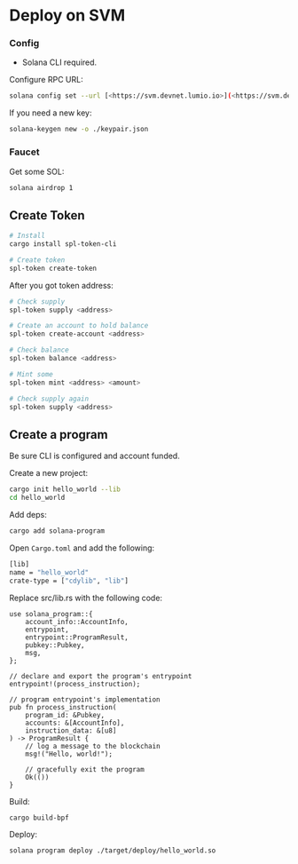 # Deploy on SVM

### Config

* Solana CLI required.

Configure RPC URL:

```bash
solana config set --url [<https://svm.devnet.lumio.io>](<https://svm.devnet.lumio.io/>)
```

If you need a new key:

```bash
solana-keygen new -o ./keypair.json
```

### Faucet

Get some SOL:

```bash
solana airdrop 1
```

## Create Token

```bash
# Install 
cargo install spl-token-cli

# Create token
spl-token create-token
```

After you got token address:

```bash
# Check supply
spl-token supply <address>

# Create an account to hold balance
spl-token create-account <address>

# Check balance
spl-token balance <address>

# Mint some
spl-token mint <address> <amount>

# Check supply again
spl-token supply <address>
```

## Create a program

Be sure CLI is configured and account funded.

Create a new project:

```bash
cargo init hello_world --lib
cd hello_world
```

Add deps:

```bash
cargo add solana-program
```

Open `Cargo.toml` and add the following:

```bash
[lib]
name = "hello_world"
crate-type = ["cdylib", "lib"]
```

Replace src/lib.rs with the following code:

```
use solana_program::{
    account_info::AccountInfo,
    entrypoint,
    entrypoint::ProgramResult,
    pubkey::Pubkey,
    msg,
};

// declare and export the program's entrypoint
entrypoint!(process_instruction);
 
// program entrypoint's implementation
pub fn process_instruction(
    program_id: &Pubkey,
    accounts: &[AccountInfo],
    instruction_data: &[u8]
) -> ProgramResult {
    // log a message to the blockchain
    msg!("Hello, world!");
 
    // gracefully exit the program
    Ok(())
}

```

Build:

```bash
cargo build-bpf
```

Deploy:

```bash
solana program deploy ./target/deploy/hello_world.so
```
